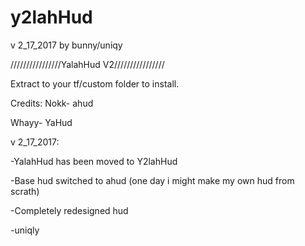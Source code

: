 # y2lahHud
v 2_17_2017 by bunny/uniqy


////////////////YalahHud V2////////////////

Extract to your tf/custom folder to install.

Credits:
Nokk- ahud

Whayy- YaHud

v 2_17_2017:

 -YalahHud has been moved to Y2lahHud
 
 -Base hud switched to ahud (one day i might make my own hud from scrath)
 
 -Completely redesigned hud
 
   -uniqly
